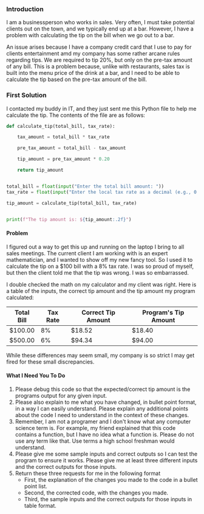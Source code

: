 ### Introduction

I am a businessperson who works in sales.  Very often, I must take potential clients out on the town, and we typically end up at a bar.  However, I have a problem with calculating the tip on the bill when we go out to a bar.

An issue arises because I have a company credit card that I use to pay for clients entertainment amd my company has some rather arcane rules regarding tips.  We are required to tip 20%, but only on the pre-tax amount of any bill.  This is a problem because, unlike with restaurants, sales tax is built into the menu price of the drink at a bar, and I need to be able to calculate the tip based on the pre-tax amount of the bill.

### First Solution

I contacted my buddy in IT, and they just sent me this Python file to help me calculate the tip.  The contents of the file are as follows:

```Python
def calculate_tip(total_bill, tax_rate):

    tax_amount = total_bill * tax_rate

    pre_tax_amount = total_bill - tax_amount

    tip_amount = pre_tax_amount * 0.20

    return tip_amount


total_bill = float(input("Enter the total bill amount: "))
tax_rate = float(input("Enter the local tax rate as a decimal (e.g., 0.08): "))

tip_amount = calculate_tip(total_bill, tax_rate)


print(f"The tip amount is: ${tip_amount:.2f}")
```

#### Problem

I figured out a way to get this up and running on the laptop I bring to all sales meetings.  The current client I am working with is an expert mathematician, and I wanted to show off my new fancy tool. So I used it to calculate the tip on a $100 bill with a 8% tax rate.  I was so proud of myself, but then the client told me that the tip was wrong.  I was so embarrassed.

I double checked the math on my calculator and my client was right.  Here is a table of the inputs, the correct tip amount and the tip amount my program calculated:

| Total Bill | Tax Rate | Correct Tip Amount | Program's Tip Amount |
|------------|----------|---------------------|----------------------|
| $100.00    | 8%      | $18.52              | $18.40               |
| $500.00   | 6%     | $94.34             | $94.00              |

While these differences may seem small, my company is so strict I may get fired for these small discrepancies.

#### What I Need You To Do

1. Please debug this code so that the expected/correct tip amount is the programs output for any given input.
2. Please also explain to me what you have changed, in bullet point format, in a way I can easily understand. Please explain any additional points about the code I need to understand in the context of these changes.
3. Remember, I am not a programer and I don't know what any computer science term is. For example, my friend explained that this code contains a function, but I have no idea what a function is.  Please do not use any term like that.  Use terms a high school freshman would understand.
4. Please give me some sample inputs and correct outputs so I can test the program to ensure it works.  Please give me at least three different inputs and the correct outputs for those inputs.
5. Return these three requests for me in the following format
    * First, the explanation of the changes you made to the code in a bullet point list.
    * Second, the corrected code, with the changes you made.
    * Third, the sample inputs and the correct outputs for those inputs in table format.
